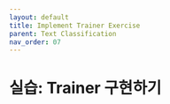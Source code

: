 ```yaml
---
layout: default
title: Implement Trainer Exercise
parent: Text Classification
nav_order: 07
---
```


# 실습: Trainer 구현하기

